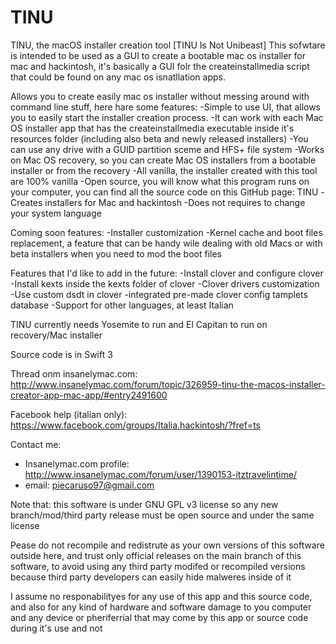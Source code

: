 # TINU
TINU, the macOS installer creation tool
[TINU Is Not Unibeast]
This sofwtare is intended to be used as a GUI to create a bootable mac os installer for mac and hackintosh, it's basically a GUI folr the createinstallmedia script that could be found on any mac os isnatllation apps.

Allows you to create easily mac os installer without messing around with command line stuff, here hare some features:
-Simple to use UI, that allows you to easily start the installer creation process.
-It can work with each Mac OS installer app that has the createinstallmedia executable inside it's resources folder (including also beta and newly released installers)
-You can use any drive with a GUID partition sceme and HFS+ file system 
-Works on Mac OS recovery, so you can create Mac OS installers from a bootable installer or from the recovery
-All vanilla, the installer created with this tool are 100% vanilla
-Open source, you will know what this program runs on your computer, you can find all the source code on this GitHub page: TINU
-Creates installers for Mac and hackintosh
-Does not requires to change your system language
 
Coming soon features:
-Installer customization
-Kernel cache and boot files replacement, a feature that can be handy wile dealing with old Macs or with beta installers when you need to mod the boot files
 
Features that I'd like to add in the future:
-Install clover and configure clover
-Install kexts inside the kexts folder of clover
-Clover drivers customization
-Use custom dsdt in clover
-integrated pre-made clover config tamplets database
-Support for other languages, at least Italian
 
TINU currently needs Yosemite to run and El Capitan to run on recovery/Mac installer

Source code is in Swift 3

Thread onm insanelymac.com:
  http://www.insanelymac.com/forum/topic/326959-tinu-the-macos-installer-creator-app-mac-app/#entry2491600
  
Facebook help (italian only):
  https://www.facebook.com/groups/Italia.hackintosh/?fref=ts
  
Contact me:
  - Insanelymac.com profile: http://www.insanelymac.com/forum/user/1390153-itztravelintime/
  - email: piecaruso97@gmail.com
  
Note that:
this software is under GNU GPL v3 license so any new branch/mod/third party release must be open source and under the same license

Pease do not recompile and redistrute as your own versions of this software outside here, and trust only official releases on the main branch of this software, to avoid using any third party modifed or recompiled versions because third party developers can easily hide malweres inside of it

I assume no responabilityes for any use of this app and this source code, and also for any kind of hardware and software damage to you computer and any device or pheriferrial that may come by this app or source code during it's use and not
